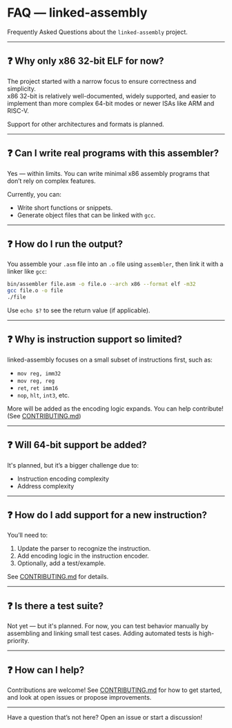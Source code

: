 # FAQ — linked-assembly

Frequently Asked Questions about the `linked-assembly` project.

---

## ❓ Why only x86 32-bit ELF for now?

The project started with a narrow focus to ensure correctness and simplicity.  
x86 32-bit is relatively well-documented, widely supported, and easier to implement than more complex 64-bit modes or newer ISAs like ARM and RISC-V.

Support for other architectures and formats is planned.

---

## ❓ Can I write real programs with this assembler?

Yes — within limits. You can write minimal x86 assembly programs that don’t rely on complex features.

Currently, you can:

- Write short functions or snippets.
- Generate object files that can be linked with `gcc`.

---

## ❓ How do I run the output?

You assemble your `.asm` file into an `.o` file using `assembler`, then link it with a linker like `gcc`:

```bash
bin/assembler file.asm -o file.o --arch x86 --format elf -m32
gcc file.o -o file
./file
```

Use `echo $?` to see the return value (if applicable).

---

## ❓ Why is instruction support so limited?

linked-assembly focuses on a small subset of instructions first, such as:

- `mov reg, imm32`
- `mov reg, reg`
- `ret`, `ret imm16`
- `nop`, `hlt`, `int3`, etc.

More will be added as the encoding logic expands. You can help contribute! (See [CONTRIBUTING.md](../CONTRIBUTING.md))

---

## ❓ Will 64-bit support be added?

It's planned, but it’s a bigger challenge due to:

- Instruction encoding complexity
- Address complexity

---

## ❓ How do I add support for a new instruction?

You’ll need to:

1. Update the parser to recognize the instruction.
2. Add encoding logic in the instruction encoder.
3. Optionally, add a test/example.

See [CONTRIBUTING.md](../CONTRIBUTING.md) for details.

---

## ❓ Is there a test suite?

Not yet — but it's planned. For now, you can test behavior manually by assembling and linking small test cases.
Adding automated tests is high-priority.

---

## ❓ How can I help?

Contributions are welcome!
See [CONTRIBUTING.md](../CONTRIBUTING.md) for how to get started, and look at open issues or propose improvements.

---

Have a question that’s not here?
Open an issue or start a discussion!
